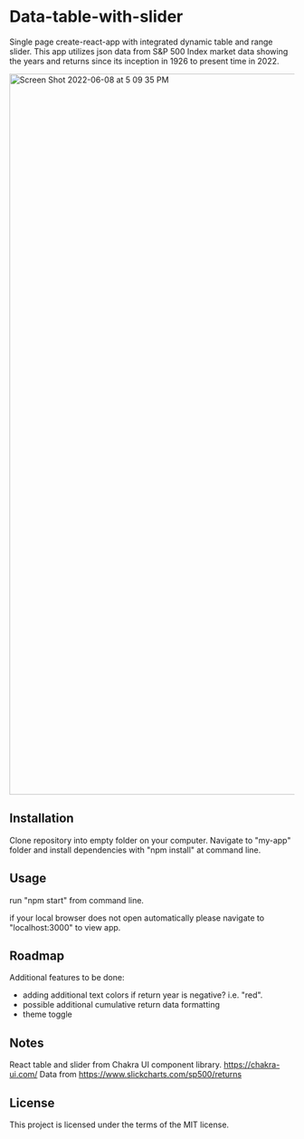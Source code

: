 # Data-table-with-slider



Single page create-react-app with integrated dynamic table and range slider.  This app utilizes json data from S&P 500 Index market data showing the years and returns since its inception in 1926 to present time in 2022.  


<img width="1273" alt="Screen Shot 2022-06-08 at 5 09 35 PM" src="https://user-images.githubusercontent.com/62675858/172718903-ffd3af9e-aaba-4a4b-8b4b-45011d532133.png">


Installation
------------------------------------------------
Clone repository into empty folder on your computer.  Navigate to "my-app" folder and install dependencies with "npm install" at command line.  

Usage
------------------------------------------------
run "npm start" from command line.  

if your local browser does not open automatically please navigate to "localhost:3000" to view app.


Roadmap
-------------------------------------------------
Additional features to be done: 
- adding additional text colors if return year is negative? i.e. "red".
- possible additional cumulative return data formatting
- theme toggle


Notes
----------------------------------------
React table and slider from Chakra UI component library.  https://chakra-ui.com/
Data from https://www.slickcharts.com/sp500/returns

License
----------------------------------------
This project is licensed under the terms of the MIT license.


